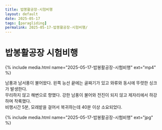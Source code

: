 ```yaml
---
title: 밥봉활공장-시험비행
layout: default
date: 2025-05-17
tags: [paragliding]
permalink: 2025-05-17-밥봉활공장-시험비행/
---
```


# 밥봉활공장 시험비행

{% include media.html name="2025-05-17-밥봉활공장-시험비행" ext="mp4" %}

남풍과 남서풍이 불어왔다. 왼쪽 능선 끝에는 골짜기가 있고 와류와 동시에 뚜렷한 싱크가 발생한다.<br>
무리하지 않고 해변으로 향했다. 강한 남풍이 불어와 전진이 되지 않고 제자리에서 하강하며 착륙했다.<br>
비행시간 5분, 모래밭을 걸어서 복귀하는데 40분 이상 소요되었다.<br>  

{% include media.html name="2025-05-17-밥봉활공장-시험비행" ext="jpg" %}



